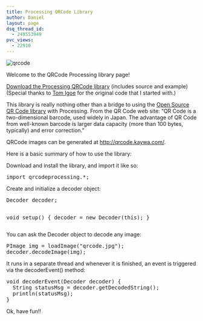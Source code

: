 ```yaml
---
title: Processing QRCode Library
author: Daniel
layout: page
dsq_thread_id:
  - 249553949
pvc_views:
  - 22910
---
```

<p><img src="http://qrcode.kaywa.com/img.php?s=8&#038;d=I%20love%20Processing%21%21%21" alt="qrcode"  /></p>
<p>Welcome to the QRCode Processing library page!</p>
<p><a href="http://www.shiffman.net/p5/libraries/qrcode/qrcodeprocessing.zip">Download the Processing QRCode library</a> (includes source and example)<br />
(Special thanks to <a href="http://www.tigoe.net/intro.shtml">Tom Igoe</a> for the original code that I started with.)</p>
<p>This library is really nothing other than a bridge to using the <a href="http://qrcode.sourceforge.jp/">Open Source QR Code library</a> with Processing.  From the QR Code web site:  &#8220;QR Code is a two-dimensional barcode, used widely in Japan. The advantage of QR Code from well-known barcode is larger data capacity (more than 100 bytes, typically) and error correction.&#8221;</p>
<p>QRCode images can be generated at <a href="http://qrcode.kaywa.com/">http://qrcode.kaywa.com/</a>.</p>
<p>Here is a basic summary of how to use the library:</p>
<p>Download and install the library, and import it like so:</p>
<pre lang="java">
import qrcodeprocessing.*;
</pre>
<p>Create and initialize a decoder object:</p>
<pre lang="java">
Decoder decoder;

void setup() {
  decoder = new Decoder(this);
}
</pre>
<p>You can ask the Decoder object to decode any image:</p>
<pre lang="java">
PImage img = loadImage("qrcode.jpg");
decoder.decodeImage(img);
</pre>
<p>It runs in a separate thread and whenever it is finished, an event is triggered via the decoderEvent() method:</p>
<pre lang="java">
void decoderEvent(Decoder decoder) {
  String statusMsg = decoder.getDecodedString(); 
  println(statusMsg);
}
</pre>
<p>Ok, have fun!!</p>
